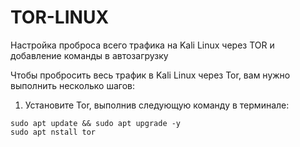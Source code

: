 # TOR-LINUX
Настройка проброса всего трафика на Kali Linux через TOR и добавление команды в автозагрузку

Чтобы пробросить весь трафик в Kali Linux через Tor, вам нужно выполнить несколько шагов:

1. Установите Tor, выполнив следующую команду в терминале:

```
sudo apt update && sudo apt upgrade -y
sudo apt nstall tor
```

